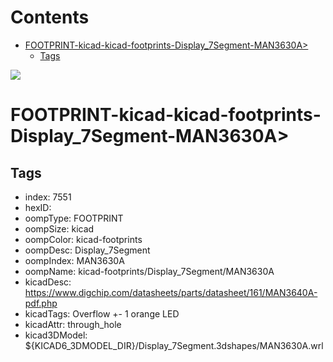 



Contents
========

* [FOOTPRINT-kicad-kicad-footprints-Display_7Segment-MAN3630A>](#footprint-kicad-kicad-footprints-display_7segment-man3630a)
	* [Tags](#tags)
  
![][im]
# FOOTPRINT-kicad-kicad-footprints-Display_7Segment-MAN3630A>

## Tags

- index: 7551
- hexID: 
- oompType: FOOTPRINT
- oompSize: kicad
- oompColor: kicad-footprints
- oompDesc: Display_7Segment
- oompIndex: MAN3630A
- oompName: kicad-footprints/Display_7Segment/MAN3630A
- kicadDesc: https://www.digchip.com/datasheets/parts/datasheet/161/MAN3640A-pdf.php
- kicadTags: Overflow +- 1 orange LED
- kicadAttr: through_hole
- kicad3DModel: ${KICAD6_3DMODEL_DIR}/Display_7Segment.3dshapes/MAN3630A.wrl



[im]: image.png
